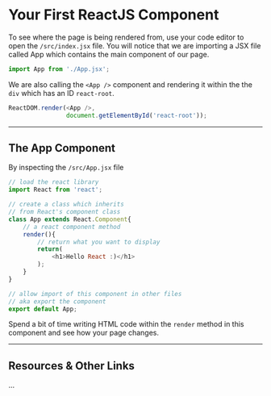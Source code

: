 # Your First ReactJS Component

To see where the page is being rendered from, use your code editor to open the `/src/index.jsx` file. You will notice that we are importing a JSX file called App which contains the main component of our page.

```javascript
import App from './App.jsx';
```

We are also calling the `<App />` component and rendering it within the the `div` which has an ID `react-root`.

```javascript
ReactDOM.render(<App />, 
                document.getElementById('react-root'));
```

----

## The App Component

By inspecting the `/src/App.jsx` file

```javascript
// load the react library
import React from 'react';

// create a class which inherits 
// from React's component class
class App extends React.Component{
    // a react component method
    render(){
        // return what you want to display
        return(
            <h1>Hello React :)</h1>
        );
    }
}

// allow import of this component in other files
// aka export the component
export default App;
```

Spend a bit of time writing HTML code within the `render` method in this component and see how your page changes.


----

## Resources & Other Links

...